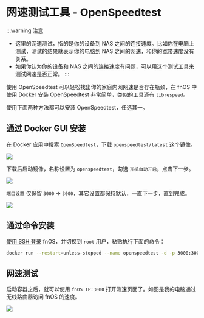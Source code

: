 # 网速测试工具 - OpenSpeedtest

:::warning 注意
- 这里的网速测试，指的是你的设备到 NAS 之间的连接速度。比如你在电脑上测试，测试的结果就表示你的电脑到 NAS 之间的网速，和你的宽带速度没有关系。
- 如果你认为你的设备和 NAS 之间的连接速度有问题，可以用这个测试工具来测试网速是否正常。
:::

使用 OpenSpeedtest 可以轻松找出你的家庭内网网速是否存在瓶颈，在 fnOS 中使用 Docker 安装 OpenSpeedtest 非常简单，类似的工具还有 `librespeed`。

使用下面两种方法都可以安装 OpenSpeedtest，任选其一。

## 通过 Docker GUI 安装

在 Docker 应用中搜索 `OpenSpeedtest`，下载 `openspeedtest/latest` 这个镜像。

![](https://img.slarker.me/wiki/1551ad7d50ec49b8bcc5f5646528b332.png)

下载后启动镜像，名称设置为 `openspeedtest`，勾选 `开机自动开启`，点击下一步。

![](https://img.slarker.me/wiki/929a46da421b4309a595fb6ccdc0f4f1.png)

`端口设置` 仅保留 `3000` -> `3000`，其它设置都保持默认，一直下一步，直到完成。

![](https://img.slarker.me/wiki/2e9ffded585a4e57a2feb49c1012b5a7.png)

## 通过命令安装

[使用 SSH 登录](/fnos/ssh.md) fnOS，并切换到 `root` 用户，粘贴执行下面的命令：

```sh
docker run --restart=unless-stopped --name openspeedtest -d -p 3000:3000 openspeedtest/latest
```

## 网速测试

启动容器之后，就可以使用 `fnOS IP:3000` 打开测速页面了。如图是我的电脑通过无线路由器访问 fnOS 的速度。

![](https://img.slarker.me/wiki/fa7614de51734aa4a1c97d35f4f82d97.png)